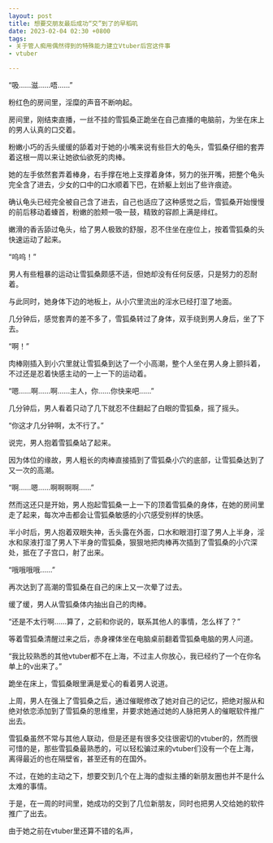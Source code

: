 ```yaml
---
layout: post
title: 想要交朋友最后成功“交”到了的早稻叽
date: 2023-02-04 02:30 +0800
tags:
- 关于管人痴用偶然得到的特殊能力建立Vtuber后宫这件事
- vtuber

---
```

“吸……滋……唔……”

粉红色的房间里，淫糜的声音不断响起。

房间里，刚结束直播，一丝不挂的雪狐桑正跪坐在自己直播的电脑前，为坐在床上的男人认真的口交着。

粉嫩小巧的舌头缓缓的舔着对于她的小嘴来说有些巨大的龟头，雪狐桑仔细的套弄着这根一周以来让她欲仙欲死的肉棒。

她的左手依然套弄着棒身，右手撑在地上支撑着身体，努力的张开嘴，把整个龟头完全含了进去，少女的口中的口水顺着下巴，在娇躯上划出了些许痕迹。

确认龟头已经完全被自己含了进去，自己也适应了这种感觉之后，雪狐桑开始慢慢的前后移动着螓首，粉嫩的脸颊一吸一鼓，精致的容颜上满是绯红。

嫩滑的香舌舔过龟头，给了男人极致的舒服，忍不住坐在座位上，按着雪狐桑的头快速运动了起来。

“呜呜！”

男人有些粗暴的运动让雪狐桑颇感不适，但她却没有任何反感，只是努力的忍耐着。

与此同时，她身体下边的地板上，从小穴里流出的淫水已经打湿了地面。

几分钟后，感觉套弄的差不多了，雪狐桑转过了身体，双手绕到男人身后，坐了下去。

“啊！”

肉棒刚插入到小穴里就让雪狐桑到达了一个小高潮，整个人坐在男人身上颤抖着，不过还是忍着快感主动的一上一下的运动着。

“嗯……啊……啊……主人，你……你快来吧……”

几分钟后，男人看着只动了几下就忍不住翻起了白眼的雪狐桑，摇了摇头。

“你这才几分钟啊，太不行了。”

说完，男人抱着雪狐桑站了起来。

因为体位的缘故，男人粗长的肉棒直接插到了雪狐桑小穴的底部，让雪狐桑达到了又一次的高潮。

“啊……嗯……啊啊啊啊……”

然而这还只是开始，男人抱起雪狐桑一上一下的顶着雪狐桑的身体，在她的房间里走了起来，每次冲击都会让雪狐桑敏感的小穴感受别样的快感。

半小时后，男人抱着双眼失神，舌头露在外面，口水和眼泪打湿了男人上半身，淫水和尿液打湿了男人下半身的雪狐桑，狠狠地把肉棒再次插到了雪狐桑的小穴深处，抵在了子宫口，射了出来。

“哦哦哦哦……”

再次达到了高潮的雪狐桑在自己的床上又一次晕了过去。

缓了缓，男人从雪狐桑体内抽出自己的肉棒。

“还是不太行啊……算了，之前和你说的，联系其他人的事情，怎么样了？”

等着雪狐桑清醒过来之后，赤身裸体坐在电脑桌前翻着雪狐桑电脑的男人问道。

“我比较熟悉的其他vtuber都不在上海，不过主人你放心，我已经约了一个在你名单上的v出来了。”

跪坐在床上，雪狐桑眼里满是爱心的看着男人说道。

上周，男人在强上了雪狐桑之后，通过催眠修改了她对自己的记忆，把绝对服从和绝对依恋添加到了雪狐桑的思维里，并要求她通过她的人脉把男人的催眠软件推广出去。

雪狐桑虽然不常与其他人联动，但是还是有很多交往很密切的vtuber的，然而很可惜的是，那些雪狐桑最熟悉的，可以轻松骗过来的vtuber们没有一个在上海，离得最近的也在隔壁省，甚至还有的在国外。

不过，在她的主动之下，想要交到几个在上海的虚拟主播的新朋友圈也并不是什么太难的事情。

于是，在一周的时间里，她成功的交到了几位新朋友，同时也把男人交给她的软件推广了出去。

由于她之前在vtuber里还算不错的名声，